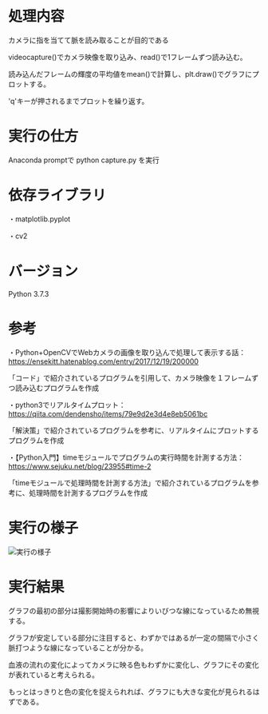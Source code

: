 # 処理内容

カメラに指を当てて脈を読み取ることが目的である

videocapture()でカメラ映像を取り込み、read()で1フレームずつ読み込む。

読み込んだフレームの輝度の平均値をmean()で計算し、plt.draw()でグラフにプロットする。

'q'キーが押されるまでプロットを繰り返す。

# 実行の仕方

Anaconda promptで python capture.py を実行

# 依存ライブラリ

・matplotlib.pyplot

・cv2

# バージョン

Python 3.7.3

# 参考

・Python+OpenCVでWebカメラの画像を取り込んで処理して表示する話：https://ensekitt.hatenablog.com/entry/2017/12/19/200000

「コード」で紹介されているプログラムを引用して、カメラ映像を１フレームずつ読み込むプログラムを作成

・python3でリアルタイムプロット：https://qiita.com/dendensho/items/79e9d2e3d4e8eb5061bc

「解決策」で紹介されているプログラムを参考に、リアルタイムにプロットするプログラムを作成

・【Python入門】timeモジュールでプログラムの実行時間を計測する方法：https://www.sejuku.net/blog/23955#time-2

「timeモジュールで処理時間を計測する方法」で紹介されているプログラムを参考に、処理時間を計測するプログラムを作成

# 実行の様子

![実行の様子](https://github.com/gucci-999/digital/blob/master/capture.gif)

# 実行結果

グラフの最初の部分は撮影開始時の影響によりいびつな線になっているため無視する。

グラフが安定している部分に注目すると、わずかではあるが一定の間隔で小さく脈打つような線になっていることが分かる。

血液の流れの変化によってカメラに映る色もわずかに変化し、グラフにその変化が表れていると考えられる。

もっとはっきりと色の変化を捉えられれば、グラフにも大きな変化が見られるはずである。
